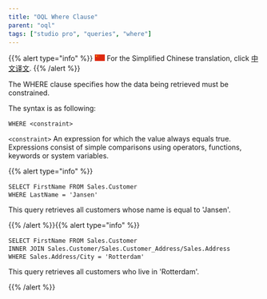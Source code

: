 ```yaml
---
title: "OQL Where Clause"
parent: "oql"
tags: ["studio pro", "queries", "where"]
---
```


{{% alert type="info" %}}
<img src="attachments/chinese-translation/china.png" style="display: inline-block; margin: 0" /> For the Simplified Chinese translation, click [中文译文](https://cdn.mendix.tencent-cloud.com/documentation/).
{{% /alert %}}

The WHERE clause specifies how the data being retrieved must be constrained.

The syntax is as following:

```
WHERE <constraint>
```

`<constraint>`
An expression for which the value always equals true. Expressions consist of simple comparisons using operators, functions, keywords or system variables.

{{% alert type="info" %}}

```
SELECT FirstName FROM Sales.Customer
WHERE LastName = 'Jansen'
```

This query retrieves all customers whose name is equal to 'Jansen'.

{{% /alert %}}{{% alert type="info" %}}

```
SELECT FirstName FROM Sales.Customer
INNER JOIN Sales.Customer/Sales.Customer_Address/Sales.Address
WHERE Sales.Address/City = 'Rotterdam'
```

This query retrieves all customers who live in 'Rotterdam'.

{{% /alert %}}
